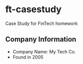 # ft-casestudy
Case Study for FinTech homework

## Company Information
* Company Name: My Tech Co.
* Found in 2005
